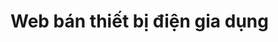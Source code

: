 # Web bán thiết bị điện gia dụng
<img src="https://media.tenor.com/5Beb0m1Ip9wAAAAC/waifu-anime.gif" alt="">

<img src="https://media.tenor.com/MXXbuo2owJIAAAAC/one-piece-boa-hancock.gif" alt="">
